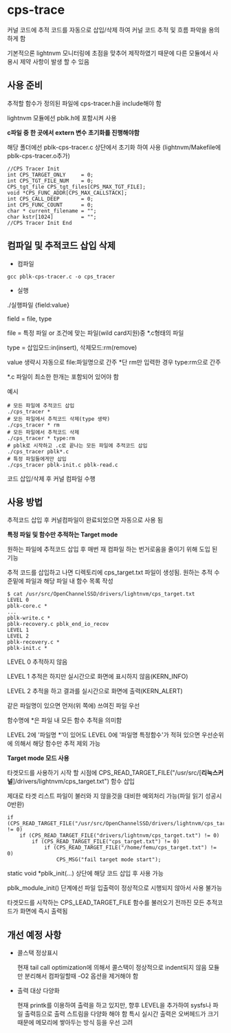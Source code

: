 # cps-trace

커널 코드에 추적 코드를 자동으로 삽입/삭제 하여 커널 코드 추적 및 흐름 파악을 용의하게 함

기본적으론 lightnvm 모니터링에 초점을 맞추어 제작하였기 때문에 다른 모듈에서 사용시 제약 사항이 발생 할 수 있음

## 사용 준비

추적할 함수가 정의된 파일에 cps-tracer.h을 include해야 함

lightnvm 모듈에선 pblk.h에 포함시켜 사용

**c파일 중 한 곳에서  extern 변수 초기화를 진행해야함**

해당 폴더에선 pblk-cps-tracer.c 상단에서 초기화 하여 사용
(lightnvm/Makefile에 pblk-cps-tracer.o추가)
```
//CPS Tracer Init
int CPS_TARGET_ONLY     = 0;
int CPS_TGT_FILE_NUM    = 0;
CPS_tgt_file CPS_tgt_files[CPS_MAX_TGT_FILE];
void *CPS_FUNC_ADDR[CPS_MAX_CALLSTACK];
int CPS_CALL_DEEP       = 0;
int CPS_FUNC_COUNT      = 0;
char * current_filename = "";
char kstr[1024]         = "";
//CPS Tracer Init End
```

## 컴파일 및 추적코드 삽입 삭제
* 컴파일
```
gcc pblk-cps-tracer.c -o cps_tracer
```
* 실행

./실행파일 {field:value}

field = file, type

file = 특정 파일 or 조건에 맞는 파일(wild card지원)중 *.c형태의 파일

type = 삽입모드:in(insert), 삭제모드:rm(remove)

value 생략시 자동으로 file:파일명으로 간주 *단 rm만 입력한 경우 type:rm으로 간주

*.c 파일이 최소한 한개는 포함되어 있어야 함

예시
```
# 모든 파일에 추적코드 삽입
./cps_tracer *
# 모든 파일에서 추적코드 삭제(type 생략)
./cps_tracer * rm
# 모든 파일에서 추적코드 삭제
./cps_tracer * type:rm
# pblk로 시작하고 .c로 끝나는 모든 파일에 추적코드 삽입
./cps_tracer pblk*.c
# 특정 파일들에게만 삽입
./cps_tracer pblk-init.c pblk-read.c 
```

코드 삽입/삭제 후 커널 컴파일 수행

## 사용 방법

추적코드 삽입 후 커널컴파일이 완료되었으면 자동으로 사용 됨

**특정 파일 및 함수만 추적하는 Target mode**

원하는 파일에 추적코드 삽입 후 매번 재 컴파일 하는 번거로움을 줄이기 위해 도입 된 기능

추적 코드를 삽입하고 나면 디렉토리에 cps_target.txt 파일이 생성됨. 원하는 추적 수준밑에 파일과 해당 파일 내 함수 목록 작성
```
$ cat /usr/src/OpenChannelSSD/drivers/lightnvm/cps_target.txt 
LEVEL 0
pblk-core.c *
...
pblk-write.c *
pblk-recovery.c pblk_end_io_recov
LEVEL 1
LEVEL 2
pblk-recovery.c *
pblk-init.c *
```

LEVEL 0 추적하지 않음

LEVEL 1 추적은 하지만 실시간으로 화면에 표시하지 않음(KERN_INFO)

LEVEL 2 추적을 하고 결과를 실시간으로 화면에 출력(KERN_ALERT)

같은 파일명이 있으면 먼저(위 쪽에) 쓰여진 파일 우선

함수명에 *은 파일 내 모든 함수 추적을 의미함

LEVEL 2에 '파일명 *'이 있어도 LEVEL 0에 '파일명 특정함수'가 적혀 있으면 우선순위에 의해서 해당 함수만 추적 제외 가능

**Target mode 모드 사용**

타겟모드를 사용하기 시작 할 시점에  CPS_READ_TARGET_FILE("/usr/src/[**리눅스커널**]/drivers/lightnvm/cps_target.txt") 함수 삽입

제대로 타겟 리스트 파일이 불러와 지 않을것을 대비한 예외처리 가능(파일 읽기 성공시 0반환)
```
if (CPS_READ_TARGET_FILE("/usr/src/OpenChannelSSD/drivers/lightnvm/cps_target.txt") != 0)
	if (CPS_READ_TARGET_FILE("drivers/lightnvm/cps_target.txt") != 0)
		if (CPS_READ_TARGET_FILE("cps_target.txt") != 0)
			if (CPS_READ_TARGET_FILE("/home/femu/cps_target.txt") != 0)
				CPS_MSG("fail target mode start");
```
static void *pblk_init(...) 상단에 해당 코드 삽입 후 사용 가능

pblk_module_init() 단계에선 파일 입출력이 정상적으로 시행되지 않아서 사용 불가능

타겟모드를 시작하는 CPS_LEAD_TARGET_FILE 함수를 불러오기 전까진 모든 추적코드가 화면에 즉시 출력됨


## 개선 예정 사항

* 콜스택 정상표시

	현재 tail call optimization에 의해서 콜스택이 정상적으로 indent되지 않음
	모듈만 분리해서 컴파일할때 -O2 옵션을 제거해야 함

* 출력 대상 다양화

	현재 printk를 이용하여 출력을 하고 있지만, 향후 LEVEL을 추가하여
	sysfs나 파일 출력등으로 출력 스트림을 다양화 해야 함
	특시 실시간 출력은 오버헤드가 크기 때문에 메모리에 쌓아두는 방식 등을 우선 고려

